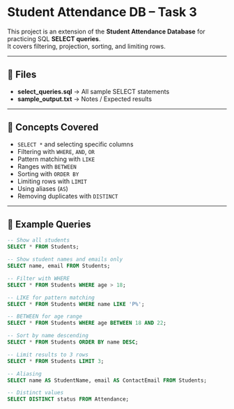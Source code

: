 # Student Attendance DB – Task 3

This project is an extension of the **Student Attendance Database** for practicing SQL **SELECT queries**.  
It covers filtering, projection, sorting, and limiting rows.

---

## 📂 Files
- **select_queries.sql** → All sample SELECT statements
- **sample_output.txt** → Notes / Expected results


---

## 🔑 Concepts Covered
- `SELECT *` and selecting specific columns
- Filtering with `WHERE`, `AND`, `OR`
- Pattern matching with `LIKE`
- Ranges with `BETWEEN`
- Sorting with `ORDER BY`
- Limiting rows with `LIMIT`
- Using aliases (`AS`)
- Removing duplicates with `DISTINCT`

---

## 📝 Example Queries
```sql
-- Show all students
SELECT * FROM Students;

-- Show student names and emails only
SELECT name, email FROM Students;

-- Filter with WHERE
SELECT * FROM Students WHERE age > 18;

-- LIKE for pattern matching
SELECT * FROM Students WHERE name LIKE 'P%';

-- BETWEEN for age range
SELECT * FROM Students WHERE age BETWEEN 18 AND 22;

-- Sort by name descending
SELECT * FROM Students ORDER BY name DESC;

-- Limit results to 3 rows
SELECT * FROM Students LIMIT 3;

-- Aliasing
SELECT name AS StudentName, email AS ContactEmail FROM Students;

-- Distinct values
SELECT DISTINCT status FROM Attendance;
